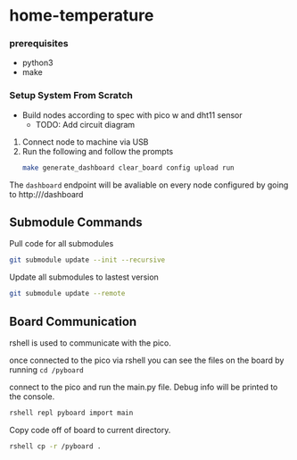 # home-temperature

### prerequisites 

- python3
- make


### Setup System From Scratch

- Build nodes according to spec with pico w and dht11 sensor
    - TODO: Add circuit diagram

1. Connect node to machine via USB
2. Run the following and follow the prompts
    ```bash
    make generate_dashboard clear_board config upload run
    ```

The `dashboard` endpoint will be avaliable on every node configured by going to http://<IP>/dashboard 

## Submodule Commands
Pull code for all submodules
```bash
git submodule update --init --recursive
```

Update all submodules to lastest version
```bash
git submodule update --remote
```


## Board Communication

rshell is used to communicate with the pico.

once connected to the pico via rshell you can see the files on the board by running `cd /pyboard`

connect to the pico and run the main.py file. Debug info will be printed to the console.
```bash
rshell repl pyboard import main
```


Copy code off of board to current directory.
```bash
rshell cp -r /pyboard .
```